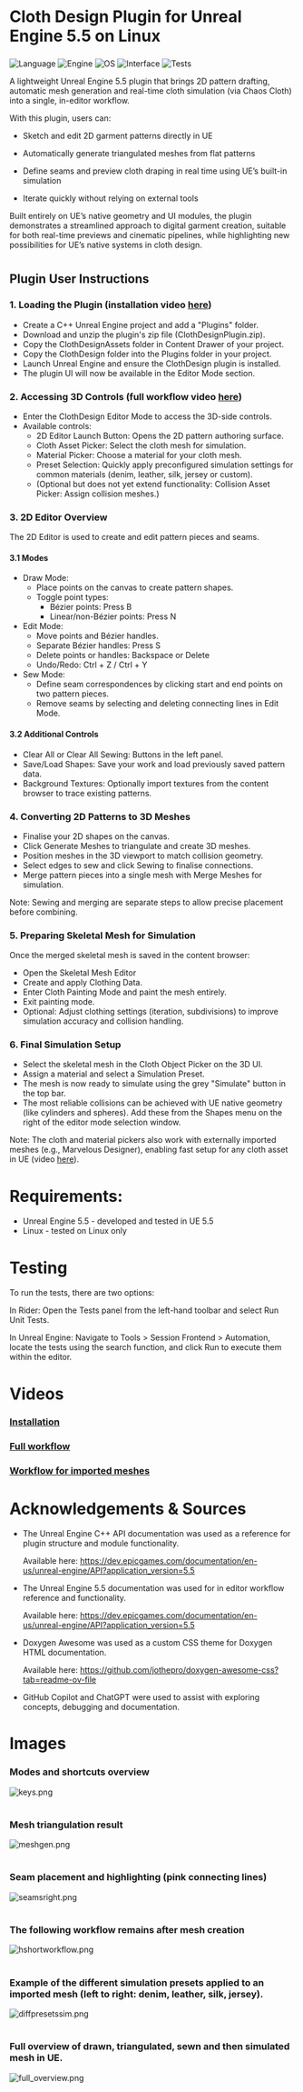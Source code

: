 # Cloth Design Plugin for Unreal Engine 5.5 on Linux
### 

![Language](https://img.shields.io/badge/language-C%2B%2B-blue)
![Engine](https://img.shields.io/badge/engine-Unreal%20Engine%205.5-critical)
![OS](https://img.shields.io/badge/os-Linux-lightgrey)
![Interface](https://img.shields.io/badge/interface-UE%20Plugin%20%28Slate%29-orange)
![Tests](https://img.shields.io/badge/tests-UE%20Automation%20Tests-brightgreen)


A lightweight Unreal Engine 5.5 plugin that brings 2D pattern drafting, automatic mesh generation 
and real-time cloth simulation (via Chaos Cloth) into a single, in-editor workflow.

With this plugin, users can:

- Sketch and edit 2D garment patterns directly in UE

- Automatically generate triangulated meshes from flat patterns

- Define seams and preview cloth draping in real time using UE’s built-in simulation

- Iterate quickly without relying on external tools

Built entirely on UE’s native geometry and UI modules, the plugin demonstrates a streamlined approach 
to digital garment creation, suitable for both real-time previews and 
cinematic pipelines, while highlighting new possibilities for UE’s native systems in cloth design.

#
## Plugin User Instructions

### 1. Loading the Plugin (installation video [here](https://www.youtube.com/watch?v=EFWlgoQcySg))
- Create a C++ Unreal Engine project and add a "Plugins" folder.
- Download and unzip the plugin's zip file (ClothDesignPlugin.zip).
- Copy the ClothDesignAssets folder in Content Drawer of your project.
- Copy the ClothDesign folder into the Plugins folder in your project.
- Launch Unreal Engine and ensure the ClothDesign plugin is installed.
- The plugin UI will now be available in the Editor Mode section.



### 2. Accessing 3D Controls (full workflow video [here](https://www.youtube.com/watch?v=gF__ZoG9WPg))

- Enter the ClothDesign Editor Mode to access the 3D-side controls.
- Available controls:
  - 2D Editor Launch Button: Opens the 2D pattern authoring surface.
  - Cloth Asset Picker: Select the cloth mesh for simulation.
  - Material Picker: Choose a material for your cloth mesh.
  - Preset Selection: Quickly apply preconfigured simulation settings for common materials (denim, leather, silk, jersey or custom).
  - (Optional but does not yet extend functionality: Collision Asset Picker: Assign collision meshes.)

    
### 3. 2D Editor Overview
The 2D Editor is used to create and edit pattern pieces and seams.

#### 3.1 Modes
- Draw Mode:
  - Place points on the canvas to create pattern shapes.
  - Toggle point types:
    - Bézier points: Press B
    - Linear/non-Bézier points: Press N
- Edit Mode:
  - Move points and Bézier handles.
  - Separate Bézier handles: Press S
  - Delete points or handles: Backspace or Delete
  - Undo/Redo: Ctrl + Z / Ctrl + Y
- Sew Mode:
  - Define seam correspondences by clicking start and end points on two pattern pieces.
  - Remove seams by selecting and deleting connecting lines in Edit Mode.


#### 3.2 Additional Controls
- Clear All or Clear All Sewing: Buttons in the left panel.
- Save/Load Shapes: Save your work and load previously saved pattern data.
- Background Textures: Optionally import textures from the content browser to trace existing patterns.


### 4. Converting 2D Patterns to 3D Meshes
- Finalise your 2D shapes on the canvas.
- Click Generate Meshes to triangulate and create 3D meshes.
- Position meshes in the 3D viewport to match collision geometry.
- Select edges to sew and click Sewing to finalise connections.
- Merge pattern pieces into a single mesh with Merge Meshes for simulation.

Note: Sewing and merging are separate steps to allow precise placement before combining.


### 5. Preparing Skeletal Mesh for Simulation
Once the merged skeletal mesh is saved in the content browser:
- Open the Skeletal Mesh Editor
- Create and apply Clothing Data.
- Enter Cloth Painting Mode and paint the mesh entirely.
- Exit painting mode.
- Optional: Adjust clothing settings (iteration, subdivisions) to improve simulation accuracy and collision handling.

### 6. Final Simulation Setup
- Select the skeletal mesh in the Cloth Object Picker on the 3D UI.
- Assign a material and select a Simulation Preset.
- The mesh is now ready to simulate using the grey "Simulate" button in the top bar.
- The most reliable collisions can be achieved with UE native geometry (like cylinders and spheres). Add these from the Shapes menu on the right of the editor mode selection window. 

Note: The cloth and material pickers also work with externally imported meshes (e.g., Marvelous Designer), enabling fast setup for any cloth asset in UE (video [here](https://www.youtube.com/watch?v=RBReJKRiPME)).

#
# Requirements:
- Unreal Engine 5.5 - developed and tested in UE 5.5
- Linux - tested on Linux only

#
# Testing

To run the tests, there are two options:

In Rider: Open the Tests panel from the left-hand toolbar and select Run Unit Tests.

In Unreal Engine: Navigate to Tools > Session Frontend > Automation, locate the tests using the search function, and click Run to execute them within the editor.







#
# Videos

### [Installation](https://www.youtube.com/watch?v=EFWlgoQcySg)

### [Full workflow](https://www.youtube.com/watch?v=gF__ZoG9WPg)

### [Workflow for imported meshes](https://www.youtube.com/watch?v=RBReJKRiPME)

# 
# Acknowledgements & Sources

- The Unreal Engine C++ API documentation was used as a reference for plugin structure and module functionality.

  Available here: https://dev.epicgames.com/documentation/en-us/unreal-engine/API?application_version=5.5

- The Unreal Engine 5.5 documentation was used for in editor workflow reference and functionality.

  Available here: https://dev.epicgames.com/documentation/en-us/unreal-engine/API?application_version=5.5

- Doxygen Awesome was used as a custom CSS theme for Doxygen HTML documentation.

  Available here: https://github.com/jothepro/doxygen-awesome-css?tab=readme-ov-file
- GitHub Copilot and ChatGPT were used to assist with exploring concepts, debugging and documentation.



#

# Images

### Modes and shortcuts overview
![keys.png](media/keys.png)
#

### Mesh triangulation result
![meshgen.png](media/meshgen.png)

#
### Seam placement and highlighting (pink connecting lines)
![seamsright.png](media/seamsright.png)

#
### The following workflow remains after mesh creation
![hshortworkflow.png](media/hshortworkflow.png)

#
### Example of the different simulation presets applied to an imported mesh (left to right: denim, leather, silk, jersey).
![diffpresetssim.png](media/diffpresetssim.png)

#
### Full overview of drawn, triangulated, sewn and then simulated mesh in UE.
![full_overview.png](media/full_overview.png)


